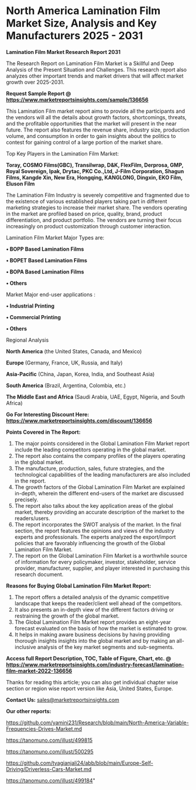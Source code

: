 # North America Lamination Film Market Size, Analysis and Key Manufacturers 2025 - 2031

<strong>Lamination Film Market Research Report 2031</strong>

The Research Report on Lamination Film Market is a Skillful and Deep Analysis of the Present Situation and Challenges. This research report also analyzes other important trends and market drivers that will affect market growth over 2025-2031.

<strong>Request Sample Report @ <a href=https://www.marketreportsinsights.com/sample/136656>https://www.marketreportsinsights.com/sample/136656</a></strong>

This Lamination Film market report aims to provide all the participants and the vendors will all the details about growth factors, shortcomings, threats, and the profitable opportunities that the market will present in the near future. The report also features the revenue share, industry size, production volume, and consumption in order to gain insights about the politics to contest for gaining control of a large portion of the market share.

Top Key Players in the Lamination Film Market:

<strong>Toray, COSMO Films(GBC), Transilwrap, D&K, FlexFilm, Derprosa, GMP, Royal Sovereign, Ipak, Drytac, PKC Co.,Ltd, J-Film Corporation, Shagun Films, Kangde Xin, New Era, Hongqing, KANGLONG, Dingxin, EKO Film, Eluson Film</strong>

The Lamination Film Industry is severely competitive and fragmented due to the existence of various established players taking part in different marketing strategies to increase their market share. The vendors operating in the market are profiled based on price, quality, brand, product differentiation, and product portfolio. The vendors are turning their focus increasingly on product customization through customer interaction.

Lamination Film Market Major Types are:

<strong>• BOPP Based Lamination Films

• BOPET Based Lamination Films

• BOPA Based Lamination Films

• Others</strong>

Market Major end-user applications :

<strong>• Industrial Printing

• Commercial Printing

• Others</strong>

Regional Analysis

</u><strong><b>North America</b></strong> (the United States, Canada, and Mexico)

<strong><b>Europe </b></strong>(Germany, France, UK, Russia, and Italy)

<strong><b>Asia-Pacific</b></strong> (China, Japan, Korea, India, and Southeast Asia)

<strong><b>South America</b></strong> (Brazil, Argentina, Colombia, etc.)

<strong><b>The Middle East and Africa</b></strong> (Saudi Arabia, UAE, Egypt, Nigeria, and South Africa)

<strong>Go For Interesting Discount Here: <a href=https://www.marketreportsinsights.com/discount/136656>https://www.marketreportsinsights.com/discount/136656</a></strong>

<strong>Points Covered in The Report:</strong>
<ol>
  <li>The major points considered in the Global Lamination Film Market report include the leading competitors operating in the global market.</li>
  <li>The report also contains the company profiles of the players operating in the global market.</li>
  <li>The manufacture, production, sales, future strategies, and the technological capabilities of the leading manufacturers are also included in the report.</li>
  <li>The growth factors of the Global Lamination Film Market are explained in-depth, wherein the different end-users of the market are discussed precisely.</li>
  <li>The report also talks about the key application areas of the global market, thereby providing an accurate description of the market to the readers/users.</li>
  <li>The report incorporates the SWOT analysis of the market. In the final section, the report features the opinions and views of the industry experts and professionals. The experts analyzed the export/import policies that are favorably influencing the growth of the Global Lamination Film Market.</li>
  <li>The report on the Global Lamination Film Market is a worthwhile source of information for every policymaker, investor, stakeholder, service provider, manufacturer, supplier, and player interested in purchasing this research document.</li>
</ol>
<strong>Reasons for Buying Global Lamination Film Market Report:</strong>

<ol>
  <li>The report offers a detailed analysis of the dynamic competitive landscape that keeps the reader/client well ahead of the competitors.</li>
  <li>It also presents an in-depth view of the different factors driving or restraining the growth of the global market.</li>
  <li>The Global Lamination Film Market report provides an eight-year forecast evaluated on the basis of how the market is estimated to grow.</li>
  <li>It helps in making aware business decisions by having providing thorough insights insights into the global market and by making an all-inclusive analysis of the key market segments and sub-segments.</li>
</ol>
<strong>Access full Report Description, TOC, Table of Figure, Chart, etc. @ <a href=https://www.marketreportsinsights.com/industry-forecast/lamination-film-market-2022-136656>https://www.marketreportsinsights.com/industry-forecast/lamination-film-market-2022-136656</a></strong>


Thanks for reading this article; you can also get individual chapter wise section or region wise report version like Asia, United States, Europe.

<strong>Contact Us:</strong>
sales@marketreportsinsights.com

<strong>Our other reports:</strong>

<a href=https://github.com/yamini231/Research/blob/main/North-America-Variable-Frequencies-Drives-Market.md>https://github.com/yamini231/Research/blob/main/North-America-Variable-Frequencies-Drives-Market.md</a>

<a href=https://tanomuno.com/illust/499815>https://tanomuno.com/illust/499815</a>

<a href=https://tanomuno.com/illust/500295>https://tanomuno.com/illust/500295</a>

<a href=https://github.com/tyagianjali24/abb/blob/main/Europe-Self-Driving/Driverless-Cars-Market.md>https://github.com/tyagianjali24/abb/blob/main/Europe-Self-Driving/Driverless-Cars-Market.md</a>

<a href=https://tanomuno.com/illust/499184>https://tanomuno.com/illust/499184</a>"
